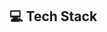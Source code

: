 ## 💻 Tech Stack

<a href="https://github.com/YuchanJeong/WIL/blob/master/HTML_CSS/HTML.md"><img src="https://img.shields.io/badge/HTML-E34F26.svg?&style=for-the-badge&logo=HTML5&logoColor=white" style="height: 1.03rem"/></a>
<a href="https://github.com/YuchanJeong/WIL/blob/master/HTML_CSS/CSS.md"><img src="https://img.shields.io/badge/CSS-1572B6.svg?&style=for-the-badge&logo=CSS3&logoColor=white" style="height: 1.03rem"/></a>
<a href="https://github.com/YuchanJeong/WIL/blob/master/Git/Git.md"><img src="https://img.shields.io/badge/Git-F05032.svg?&style=for-the-badge&logo=Git&logoColor=white" style="height: 1.03rem"/></a>
<a href="https://github.com/YuchanJeong/WIL/blob/master/JavaScript/NodeJs.md"><img src="https://img.shields.io/badge/Node.js-339933.svg?&style=for-the-badge&logo=Node.js&logoColor=white" style="height: 1.03rem"/></a>
<a href="https://github.com/YuchanJeong/WIL/blob/master/JavaScript/JavaScript.md"><img src="https://img.shields.io/badge/Javs_Script-F7DF1E.svg?&style=for-the-badge&logo=JavaScript&logoColor=black" style="height: 1.03rem"/></a>
<a href="https://github.com/YuchanJeong/WIL/blob/master/JavaScript/TypeScript.md"><img src="https://img.shields.io/badge/Type_Script-3178C6.svg?&style=for-the-badge&logo=TypeScript&logoColor=white" style="height: 1.03rem"/></a>
<a href="https://github.com/YuchanJeong/WIL/blob/master/JavaScript/React.md"><img src="https://img.shields.io/badge/React-61DAFB.svg?&style=for-the-badge&logo=react&logoColor=black" style="height: 1.03rem"/></a>

